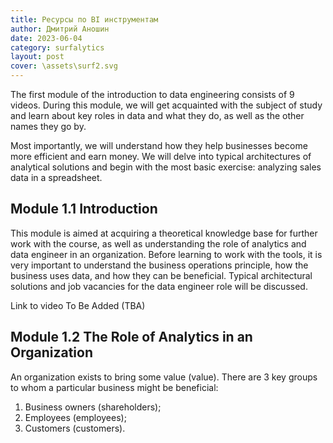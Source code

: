```yaml
---
title: Ресурсы по BI инструментам
author: Дмитрий Аношин
date: 2023-06-04
category: surfalytics
layout: post
cover: \assets\surf2.svg
---
```


The first module of the introduction to data engineering consists of 9 videos. During this module, we will get acquainted with the subject of study and learn about key roles in data and what they do, as well as the other names they go by.

Most importantly, we will understand how they help businesses become more efficient and earn money. We will delve into typical architectures of analytical solutions and begin with the most basic exercise: analyzing sales data in a spreadsheet.


Module 1.1 Introduction
-------------

This module is aimed at acquiring a theoretical knowledge base for further work with the course, as well as understanding the role of analytics and data engineer in an organization. Before learning to work with the tools, it is very important to understand the business operations principle, how the business uses data, and how they can be beneficial. Typical architectural solutions and job vacancies for the data engineer role will be discussed.

Link to video To Be Added (TBA)

Module 1.2 The Role of Analytics in an Organization
-------------

An organization exists to bring some value (value). There are 3 key groups to whom a particular business might be beneficial:

1. Business owners (shareholders);
2. Employees (employees);
3. Customers (customers).

